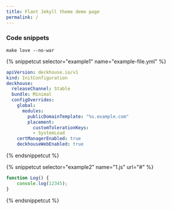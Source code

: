 ```yaml
---
title: Flant Jekyll theme demo page
permalink: /
---
```

### Code snippets

```shell
make love --no-war
```

{% snippetcut selector="example1" name="example-file.yml"  %}
```yaml
apiVersion: deckhouse.io/v1
kind: InitConfiguration
deckhouse:
  releaseChannel: Stable
  bundle: Minimal
  configOverrides:
    global:
      modules:
        publicDomainTemplate: "%s.example.com"
        placement:
          customTolerationKeys:
          - SystemLoad
    certManagerEnabled: true
    deckhouseWebEnabled: true
```
{% endsnippetcut %}

{% snippetcut selector="example2" name="1.js" url="#" %}
```javascript
function Log() {
    console.log(12345);
}
```
{% endsnippetcut %}
